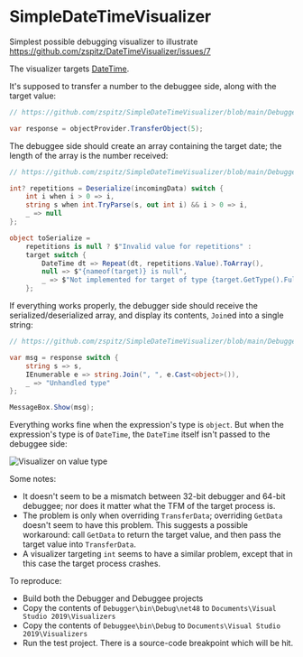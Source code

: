 # SimpleDateTimeVisualizer
Simplest possible debugging visualizer to illustrate https://github.com/zspitz/DateTimeVisualizer/issues/7

The visualizer targets [DateTime](https://docs.microsoft.com/en-us/dotnet/api/system.datetime).

It's supposed to transfer a number to the debuggee side, along with the target value:

```csharp
// https://github.com/zspitz/SimpleDateTimeVisualizer/blob/main/Debugger/Visualizer.cs

var response = objectProvider.TransferObject(5);
```

The debuggee side should create an array containing the target date; the length of the array is the number received:

```csharp
// https://github.com/zspitz/SimpleDateTimeVisualizer/blob/main/Debuggee/VisualizerObjectSource.cs

int? repetitions = Deserialize(incomingData) switch {
    int i when i > 0 => i,
    string s when int.TryParse(s, out int i) && i > 0 => i,
    _ => null
};

object toSerialize =
    repetitions is null ? $"Invalid value for repetitions" :
    target switch {
        DateTime dt => Repeat(dt, repetitions.Value).ToArray(),
        null => $"{nameof(target)} is null",
        _ => $"Not implemented for target of type {target.GetType().FullName}" as object
    };
```

If everything works properly, the debugger side should receive the serialized/deserialized array, and display its contents, `Join`ed into a single string:

```csharp
// https://github.com/zspitz/SimpleDateTimeVisualizer/blob/main/Debugger/Visualizer.cs

var msg = response switch {
    string s => s,
    IEnumerable e => string.Join(", ", e.Cast<object>()),
    _ => "Unhandled type"
};

MessageBox.Show(msg);
```

Everything works fine when the expression's type is `object`. But when the expression's type is of `DateTime`, the `DateTime` itself isn't passed to the debuggee side:

![Visualizer on value type](https://user-images.githubusercontent.com/312166/115158106-426dde80-a095-11eb-8250-86d729e74a72.gif)

Some notes:

* It doesn't seem to be a mismatch between 32-bit debugger and 64-bit debuggee; nor does it matter what the TFM of the target process is. 
* The problem is only when overriding `TransferData`; overriding `GetData` doesn't seem to have this problem. This suggests a possible workaround: call `GetData` to return the target value, and then pass the target value into `TransferData`.
* A visualizer targeting `int` seems to have a similar problem, except that in this case the target process crashes.

To reproduce:

* Build both the Debugger and Debuggee projects
* Copy the contents of `Debugger\bin\Debug\net48` to `Documents\Visual Studio 2019\Visualizers`
* Copy the contents of `Debuggee\bin\Debug` to `Documents\Visual Studio 2019\Visualizers`
* Run the test project. There is a source-code breakpoint which will be hit.
